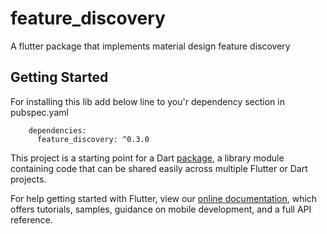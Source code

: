 # feature_discovery

A flutter package that implements material design feature discovery 

## Getting Started


For installing this lib add below line to you'r dependency section in pubspec.yaml
```
    dependencies:
      feature_discovery: ^0.3.0

```



This project is a starting point for a Dart
[package](https://flutter.dev/developing-packages/),
a library module containing code that can be shared easily across
multiple Flutter or Dart projects.

For help getting started with Flutter, view our 
[online documentation](https://flutter.dev/docs), which offers tutorials, 
samples, guidance on mobile development, and a full API reference.
